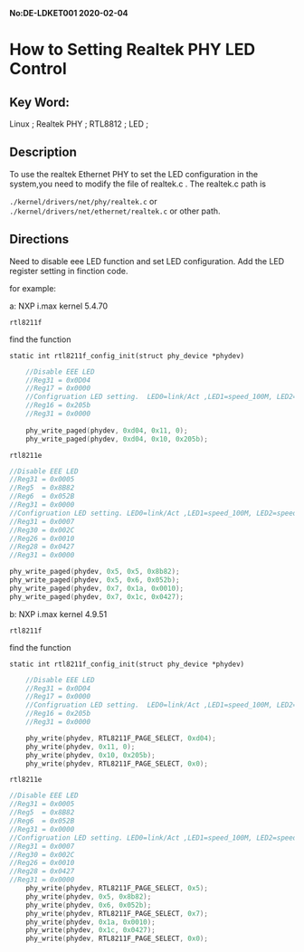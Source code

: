 **No:DE-LDKET001 2020-02-04**
# How to Setting Realtek PHY LED Control
## Key Word:

Linux ; Realtek PHY ; RTL8812 ; LED ;

## Description

To use the realtek Ethernet PHY to set the LED configuration in the system,you need to modify the file of realtek.c . The realtek.c path is

`./kernel/drivers/net/phy/realtek.c`
or `./kernel/drivers/net/ethernet/realtek.c` or other path. 

## Directions

Need to disable eee LED function and set LED configuration.
Add the LED register setting in finction code.

for example:

a: NXP i.max kernel 5.4.70

 `rtl8211f`

find the function

`static int rtl8211f_config_init(struct phy_device *phydev)`

```c
    //Disable EEE LED
    //Reg31 = 0x0D04
    //Reg17 = 0x0000
    //Configruation LED setting.  LED0=link/Act ,LED1=speed_100M, LED2=speed_1000M
    //Reg16 = 0x205b
    //Reg31 = 0x0000
    
    phy_write_paged(phydev, 0xd04, 0x11, 0);
    phy_write_paged(phydev, 0xd04, 0x10, 0x205b);
```
`rtl8211e`
```c
//Disable EEE LED 
//Reg31 = 0x0005
//Reg5  = 0x8B82
//Reg6  = 0x052B
//Reg31 = 0x0000
//Configruation LED setting. LED0=link/Act ,LED1=speed_100M, LED2=speed_1000M
//Reg31 = 0x0007
//Reg30 = 0x002C
//Reg26 = 0x0010
//Reg28 = 0x0427
//Reg31 = 0x0000

phy_write_paged(phydev, 0x5, 0x5, 0x8b82);
phy_write_paged(phydev, 0x5, 0x6, 0x052b);
phy_write_paged(phydev, 0x7, 0x1a, 0x0010);
phy_write_paged(phydev, 0x7, 0x1c, 0x0427);
```

b: NXP i.max kernel 4.9.51

`rtl8211f` 

find the function

`static int rtl8211f_config_init(struct phy_device *phydev)`

```c
    //Disable EEE LED
    //Reg31 = 0x0D04
    //Reg17 = 0x0000
    //Configruation LED setting.  LED0=link/Act ,LED1=speed_100M, LED2=speed_1000M
    //Reg16 = 0x205b
    //Reg31 = 0x0000

	phy_write(phydev, RTL8211F_PAGE_SELECT, 0xd04);
	phy_write(phydev, 0x11, 0);
	phy_write(phydev, 0x10, 0x205b);
	phy_write(phydev, RTL8211F_PAGE_SELECT, 0x0);
```
`rtl8211e`
```c
//Disable EEE LED 
//Reg31 = 0x0005
//Reg5  = 0x8B82
//Reg6  = 0x052B
//Reg31 = 0x0000
//Configruation LED setting. LED0=link/Act ,LED1=speed_100M, LED2=speed_1000M
//Reg31 = 0x0007
//Reg30 = 0x002C
//Reg26 = 0x0010
//Reg28 = 0x0427
//Reg31 = 0x0000
	phy_write(phydev, RTL8211F_PAGE_SELECT, 0x5);
	phy_write(phydev, 0x5, 0x8b82);
	phy_write(phydev, 0x6, 0x052b);
	phy_write(phydev, RTL8211F_PAGE_SELECT, 0x7);
	phy_write(phydev, 0x1a, 0x0010);
	phy_write(phydev, 0x1c, 0x0427);
	phy_write(phydev, RTL8211F_PAGE_SELECT, 0x0);
```
